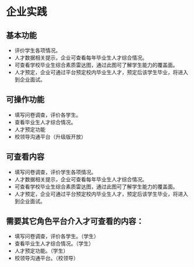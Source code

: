# 企业实践

## 基本功能
* 评价学生各项情况。
* 人才数据相关提示，企业可查看每年毕业生人才综合情况。
* 可查看学校毕业生综合素质雷达图，通过此图可了解学生能力的覆盖面。
* 人才预定，企业可通过平台预定校内毕业生人才，预定后该学生毕业，将进入到企业面试。

## 可操作功能

* 填写问卷调查，评价各学生。
* 查看毕业生人才综合情况。
* 人才预定功能
* 校领导沟通平台（升级版开放）

## 可查看内容

* 填写问卷调查，评价学生各项情况。
* 人才数据相关提示，企业可查看每年毕业生人才综合情况。
* 可查看学校毕业生综合素质雷达图，通过此图可了解学生能力的覆盖面。
* 人才预定，企业可通过平台预定校内毕业生人才，预定后该学生毕业，将进入到企业面试。

## 需要其它角色平台介入才可查看的内容：
* 填写问卷调查，评价各学生。（学生）
* 查看毕业生人才综合情况。（学生）
* 人才预定功能。（学生）
* 校领导沟通平台。（校领导）

